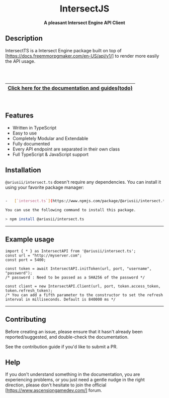 <div align="center">

# IntersectJS
**A pleasant Intersect Engine API Client**

</div>

## Description

IntersectTS is a Intersect Engine package built on top of [https://docs.freemmorpgmaker.com/en-US/api/v1/] to render more easily the API usage.

<div align="center" style="padding-top: 2rem; padding-bottom: 1rem">

| [**Click here for the documentation and guides(todo)**](TODO) |
| ------------------------------------------------------------------------------ |

</div>

## Features

-   Written in TypeScript
-   Easy to use
-   Completely Modular and Extendable
-   Fully documented
-   Every API endpoint are separated in their own class
-   Full TypeScript & JavaScript support

## Installation

`@ariusii/intersect.ts` doesn't require any dependencies. You can install it using your favorite package manager:

```bash

-   [`intersect.ts`](https://www.npmjs.com/package/@ariusii/intersect.ts)

You can use the following command to install this package.

> npm install @ariusii/intersect.ts
```

---

## Example usage
    
    import { * } as IntersectAPI from '@ariusii/intersect.ts';
    const url = "http://myserver.com";
    const port = 5400;

    const token = await IntersectAPI.initToken(url, port, "username", "password");
    /* password : Need to be passed as a SHA256 of the password */

    const client = new IntersectAPI.Client(url, port, token.access_token, token.refresh_token);
    /* You can add a fifth parameter to the constructor to set the refresh interval in milliseconds. Default is 840000 ms */

---

## Contributing

Before creating an issue, please ensure that it hasn't already been reported/suggested, and double-check the documentation.

See the contribution guide if you'd like to submit a PR.


## Help

If you don't understand something in the documentation, you are experiencing problems, or you just need a gentle nudge in the right direction, please don't hesitate to join the official [https://www.ascensiongamedev.com/] forum.
